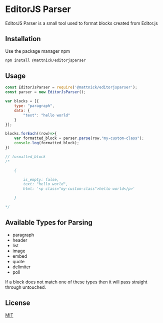 # EditorJS Parser

EditorJS Parser is a small tool used to format blocks created from Editor.js

## Installation

Use the package manager npm

```bash
npm install @mattnick/editorjsparser
```

## Usage

```javascript
const EditorJsParser = require('@mattnick/editorjsparser');
const parser = new EditorJsParser();

var blocks = [{
    type: "paragraph",
    data: {
        "text": "hello world"
    }
}];

blocks.forEach((row)=>{
    var formatted_block = parser.parse(row,"my-custom-class");
    console.log(formatted_block);
})

// formatted_block
/*

    {

        is_empty: false,
        text: "hello world",
        html: '<p class="my-custom-class">hello world</p>'

    }

*/


```

## Available Types for Parsing

- paragraph
- header
- list
- image
- embed
- quote
- delimiter
- poll

If a block does not match one of these types then it will pass straight through untouched.



## License
[MIT](https://choosealicense.com/licenses/mit/)